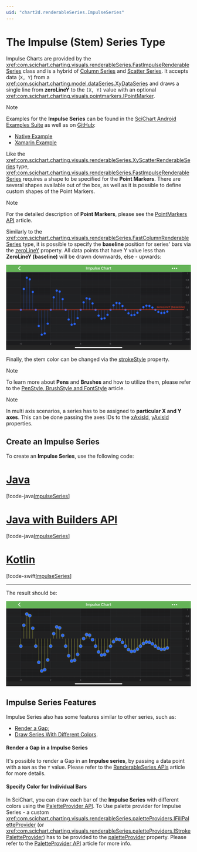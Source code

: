 ```yaml
---
uid: "chart2d.renderableSeries.ImpulseSeries"
---
```


# The Impulse (Stem) Series Type
Impulse Charts are provided by the <xref:com.scichart.charting.visuals.renderableSeries.FastImpulseRenderableSeries> class and is a hybrid of [Column Series](xref:chart2d.renderableSeries.ColumnSeries) and [Scatter Series](xref:chart2d.renderableSeries.ScatterSeries). It accepts data (`X, Y`) from a <xref:com.scichart.charting.model.dataSeries.XyDataSeries> and draws a single line from **zeroLineY** to the `[X, Y]` value with an optional <xref:com.scichart.charting.visuals.pointmarkers.IPointMarker>.

> [!NOTE] 
> Examples for the **Impulse Series** can be found in the [SciChart Android Examples Suite](https://www.scichart.com/examples/android-chart/) as well as on [GitHub](https://github.com/ABTSoftware/SciChart.Android.Examples):
> - [Native Example](https://www.scichart.com/example/android-impulse-stem-chart-example/)
> - [Xamarin Example](https://www.scichart.com/example/xamarin-chart-impulse-stem-chart-example/)

Like the <xref:com.scichart.charting.visuals.renderableSeries.XyScatterRenderableSeries> type, <xref:com.scichart.charting.visuals.renderableSeries.FastImpulseRenderableSeries> requires a shape to be specified for the **Point Markers**. There are several shapes available out of the box, as well as it is possible to define custom shapes of the Point Markers. 

> [!NOTE] 
> For the detailed description of **Point Markers**, please see the [PointMarkers API](xref:chart2d.PointMarkerAPI) article.

Similarly to the <xref:com.scichart.charting.visuals.renderableSeries.FastColumnRenderableSeries> type, it is possible to specify the **baseline** position for series' bars via the [zeroLineY](xref:com.scichart.charting.visuals.renderableSeries.BaseRenderableSeries.setZeroLineY(double)) property. All data points that have Y value less than **ZeroLineY (baseline)** will be drawn downwards, else - upwards:

![Impulse Series Baseline](images/impulse-chart-baseline-example.png)

Finally, the stem color can be changed via the [strokeStyle](xref:com.scichart.charting.visuals.renderableSeries.BaseRenderableSeries.setStrokeStyle(com.scichart.drawing.common.PenStyle)) property.

> [!NOTE] 
> To learn more about **Pens** and **Brushes** and how to utilize them, please refer to the [PenStyle, BrushStyle and FontStyle](xref:stylingAndTheming.PenStyleBrushStyleAndFontStyle) article.

> [!NOTE] 
> In multi axis scenarios, a series has to be assigned to **particular X and Y axes**. This can be done passing the axes IDs to the [xAxisId](xref:com.scichart.charting.visuals.renderableSeries.IRenderableSeries.setXAxisId(java.lang.String)), [yAxisId](xref:com.scichart.charting.visuals.renderableSeries.IRenderableSeries.setYAxisId(java.lang.String)) properties.

## Create an Impulse Series
To create an **Impulse Series**, use the following code:

# [Java](#tab/java)
[!code-java[ImpulseSeries](../../../samples/sandbox/app/src/main/java/com/scichart/docsandbox/examples/java/series2d/ImpulseSeries2D.java#Example)]
# [Java with Builders API](#tab/javaBuilder)
[!code-java[ImpulseSeries](../../../samples/sandbox/app/src/main/java/com/scichart/docsandbox/examples/javaBuilder/series2d/ImpulseSeries2D.java#Example)]
# [Kotlin](#tab/kotlin)
[!code-swift[ImpulseSeries](../../../samples/sandbox/app/src/main/java/com/scichart/docsandbox/examples/kotlin/series2d/ImpulseSeries2D.kt#Example)]
***

The result should be:

![Impulse Series Type](images/impulse-chart-example.png)

## Impulse Series Features
Impulse Series also has some features similar to other series, such as:
- [Render a Gap](#render-a-gap-in-a-impulse-series);
- [Draw Series With Different Colors](#specify-color-for-individual-bars).

#### Render a Gap in a Impulse Series
It's possible to render a Gap in an **Impulse series**, by passing a data point with a `NaN` as the `Y` value. Please refer to the [RenderableSeries APIs](xref:chart2d.2DChartTypes#adding-a-gap-onto-a-renderableseries) article for more details.

#### Specify Color for Individual Bars
In SciChart, you can draw each bar of the **Impulse Series** with different colors using the [PaletteProvider API](xref:chart2d.PaletteProviderAPI). 
To Use palette provider for Impulse Series - a custom <xref:com.scichart.charting.visuals.renderableSeries.paletteProviders.IFillPaletteProvider> (or <xref:com.scichart.charting.visuals.renderableSeries.paletteProviders.IStrokePaletteProvider>) has to be provided to the [paletteProvider](xref:com.scichart.charting.visuals.renderableSeries.IRenderableSeries.setPaletteProvider(com.scichart.charting.visuals.renderableSeries.paletteProviders.IPaletteProvider)) property. Please refer to the [PaletteProvider API](xref:chart2d.PaletteProviderAPI) article for more info.
